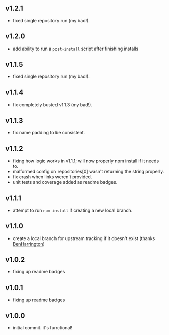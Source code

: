 
## v1.2.1

- fixed single repository run (my bad!).

## v1.2.0

- add ability to run a `post-install` script after finishing installs

## v1.1.5

- fixed single repository run (my bad!).

## v1.1.4

- fix completely busted v1.1.3 (my bad!).

## v1.1.3

- fix name padding to be consistent.

## v1.1.2

- fixing how logic works in v1.1.1; will now properly npm install if it needs to.
- malformed config on repositories[0] wasn't returning the string properly.
- fix crash when links weren't provided.
- unit tests and coverage added as readme badges.

## v1.1.1

- attempt to run `npm install` if creating a new local branch.

## v1.1.0

- create a local branch for upstream tracking if it doesn't exist (thanks [BenHarrington](https://github.com/BenHarrington))

## v1.0.2

- fixing up readme badges

## v1.0.1

- fixing up readme badges

## v1.0.0

- initial commit.  it's functional!

